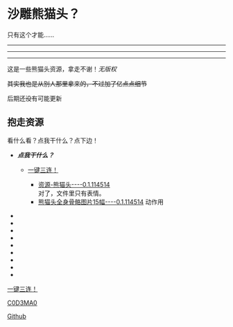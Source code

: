 # 沙雕熊猫头？
只有这个才能……

___

---

***


这是一些熊猫头资源，拿走不谢！*无版权*

~~其实我也是从别人那里拿来的，不过加了亿点点细节~~

后期还~~没~~有可能更新
## 抱走资源

看什么看？点我干什么？点下边！

+ ***点我干什么？***
  - [一键三连！](https://space.bilibili.com/670950647)
  
    * [资源-熊猫头----0.1.114514](http://zuoye.free.fr/files/表情-和头.zip)	
   对了，文件里只有表情。
    * [熊猫头全身骨骼图片15幅----0.1.114514](http://zuoye.free.fr/files/Body.zip)
    动作用


-


-
-
-

-

-

-

-

-




[一键三连！](https://space.bilibili.com/670950647)

[C0D3MA0](https://shequ.codemao.cn/user/56908247)

[Github](https://github.com/7654Fox)
